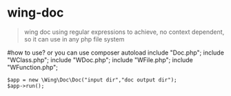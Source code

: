 # wing-doc
>wing doc using regular expressions to achieve,
no context dependent,
so it can use in any php file system

#how to use? or you can use composer autoload
    include "Doc.php";
    include "WClass.php";
    include "WDoc.php";
    include "WFile.php";
    include "WFunction.php";
    
    $app = new \Wing\Doc\Doc("input dir","doc output dir");
    $app->run();


